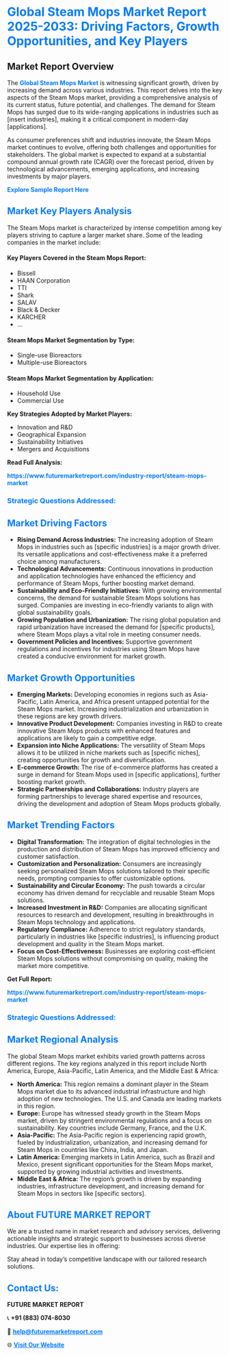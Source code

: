 <h1 style="color: #007BFF;">Global Steam Mops Market Report 2025-2033: Driving Factors, Growth Opportunities, and Key Players</h1>

<section id="overview">
<h2>Market Report Overview</h2>
<p>The <a href="https://www.futuremarketreport.com/industry-report/steam-mops-market" style="color: #007BFF; text-decoration: none;"><strong>Global Steam Mops Market</strong></a> is witnessing significant growth, driven by increasing demand across various industries. This report delves into the key aspects of the Steam Mops market, providing a comprehensive analysis of its current status, future potential, and challenges. The demand for Steam Mops has surged due to its wide-ranging applications in industries such as [insert industries], making it a critical component in modern-day [applications].</p>
<p>As consumer preferences shift and industries innovate, the Steam Mops market continues to evolve, offering both challenges and opportunities for stakeholders. The global market is expected to expand at a substantial compound annual growth rate (CAGR) over the forecast period, driven by technological advancements, emerging applications, and increasing investments by major players.</p>
</section>

<section id="overview">
<p><a href="https://www.futuremarketreport.com/request-sample/reportId=86879" style="color: #007BFF; text-decoration: none;"><strong>Explore Sample Report Here</strong></a></p>
</section>

<section id="key-players">
<h2 style="color: #007BFF;">Market Key Players Analysis</h2>
<p>The Steam Mops market is characterized by intense competition among key players striving to capture a larger market share. Some of the leading companies in the market include:</p>
<h4>Key Players Covered in the Steam Mops Report:</h4>
<ul><li>Bissell</li><li>HAAN Corporation</li><li>TTI</li><li>Shark</li><li>SALAV</li><li>Black &amp; Decker</li><li>KARCHER</li><li>...</li></ul>
<h4>Steam Mops Market Segmentation by Type:</h4>
<ul><li>Single-use Bioreactors</li><li>Multiple-use Bioreactors</li></ul>

<h4>Steam Mops Market Segmentation by Application:</h4>
<ul><li>Household Use</li><li>Commercial Use</li></ul>
<p><strong>Key Strategies Adopted by Market Players:</strong></p>
<ul>
<li>Innovation and R&D</li>
<li>Geographical Expansion</li>
<li>Sustainability Initiatives</li>
<li>Mergers and Acquisitions</li>
</ul>
</section>

<section>
<p><strong>Read Full Analysis: </strong></p><a href="https://www.futuremarketreport.com/industry-report/steam-mops-market" style="color: #007BFF; text-decoration: none;"><strong>https://www.futuremarketreport.com/industry-report/steam-mops-market</strong></a>
<h3 style="color: #007BFF;">Strategic Questions Addressed:</h3>
</section>

<section id="driving-factors">
<h2 style="color: #007BFF;">Market Driving Factors</h2>
<ul>
<li><strong>Rising Demand Across Industries:</strong> The increasing adoption of Steam Mops in industries such as [specific industries] is a major growth driver. Its versatile applications and cost-effectiveness make it a preferred choice among manufacturers.</li>
<li><strong>Technological Advancements:</strong> Continuous innovations in production and application technologies have enhanced the efficiency and performance of Steam Mops, further boosting market demand.</li>
<li><strong>Sustainability and Eco-Friendly Initiatives:</strong> With growing environmental concerns, the demand for sustainable Steam Mops solutions has surged. Companies are investing in eco-friendly variants to align with global sustainability goals.</li>
<li><strong>Growing Population and Urbanization:</strong> The rising global population and rapid urbanization have increased the demand for [specific products], where Steam Mops plays a vital role in meeting consumer needs.</li>
<li><strong>Government Policies and Incentives:</strong> Supportive government regulations and incentives for industries using Steam Mops have created a conducive environment for market growth.</li>
</ul>
</section>

<section id="growth-opportunities">
<h2 style="color: #007BFF;">Market Growth Opportunities</h2>
<ul>
<li><strong>Emerging Markets:</strong> Developing economies in regions such as Asia-Pacific, Latin America, and Africa present untapped potential for the Steam Mops market. Increasing industrialization and urbanization in these regions are key growth drivers.</li>
<li><strong>Innovative Product Development:</strong> Companies investing in R&D to create innovative Steam Mops products with enhanced features and applications are likely to gain a competitive edge.</li>
<li><strong>Expansion into Niche Applications:</strong> The versatility of Steam Mops allows it to be utilized in niche markets such as [specific niches], creating opportunities for growth and diversification.</li>
<li><strong>E-commerce Growth:</strong> The rise of e-commerce platforms has created a surge in demand for Steam Mops used in [specific applications], further boosting market growth.</li>
<li><strong>Strategic Partnerships and Collaborations:</strong> Industry players are forming partnerships to leverage shared expertise and resources, driving the development and adoption of Steam Mops products globally.</li>
</ul>
</section>

<section id="trending-factors">
<h2 style="color: #007BFF;">Market Trending Factors</h2>
<ul>
<li><strong>Digital Transformation:</strong> The integration of digital technologies in the production and distribution of Steam Mops has improved efficiency and customer satisfaction.</li>
<li><strong>Customization and Personalization:</strong> Consumers are increasingly seeking personalized Steam Mops solutions tailored to their specific needs, prompting companies to offer customizable options.</li>
<li><strong>Sustainability and Circular Economy:</strong> The push towards a circular economy has driven demand for recyclable and reusable Steam Mops solutions.</li>
<li><strong>Increased Investment in R&D:</strong> Companies are allocating significant resources to research and development, resulting in breakthroughs in Steam Mops technology and applications.</li>
<li><strong>Regulatory Compliance:</strong> Adherence to strict regulatory standards, particularly in industries like [specific industries], is influencing product development and quality in the Steam Mops market.</li>
<li><strong>Focus on Cost-Effectiveness:</strong> Businesses are exploring cost-efficient Steam Mops solutions without compromising on quality, making the market more competitive.</li>
</ul>
</section>

<section>
<p><strong>Get Full Report: </strong></p><a href="https://www.futuremarketreport.com/industry-report/steam-mops-market" style="color: #007BFF; text-decoration: none;"><strong>https://www.futuremarketreport.com/industry-report/steam-mops-market</strong></a>
<h3 style="color: #007BFF;">Strategic Questions Addressed:</h3>
</section>


<section id="regional-analysis">
<h2 style="color: #007BFF;">Market Regional Analysis</h2>
<p>The global Steam Mops market exhibits varied growth patterns across different regions. The key regions analyzed in this report include North America, Europe, Asia-Pacific, Latin America, and the Middle East & Africa:</p>
<ul>
<li><strong>North America:</strong> This region remains a dominant player in the Steam Mops market due to its advanced industrial infrastructure and high adoption of new technologies. The U.S. and Canada are leading markets in this region.</li>
<li><strong>Europe:</strong> Europe has witnessed steady growth in the Steam Mops market, driven by stringent environmental regulations and a focus on sustainability. Key countries include Germany, France, and the U.K.</li>
<li><strong>Asia-Pacific:</strong> The Asia-Pacific region is experiencing rapid growth, fueled by industrialization, urbanization, and increasing demand for Steam Mops in countries like China, India, and Japan.</li>
<li><strong>Latin America:</strong> Emerging markets in Latin America, such as Brazil and Mexico, present significant opportunities for the Steam Mops market, supported by growing industrial activities and investments.</li>
<li><strong>Middle East & Africa:</strong> The region’s growth is driven by expanding industries, infrastructure development, and increasing demand for Steam Mops in sectors like [specific sectors].</li>
</ul>
</section>

<footer>
<h2 style="color: #007BFF;">About FUTURE MARKET REPORT</h2>
<p>We are a trusted name in market research and advisory services, delivering actionable insights and strategic support to businesses across diverse industries. Our expertise lies in offering:</p>

<p>Stay ahead in today’s competitive landscape with our tailored research solutions.</p>

<h2 style="color: #007BFF;">Contact Us:</h2>
<p><strong>FUTURE MARKET REPORT</strong></p>
<p>📞 <strong>+91 (883) 074-8030</strong></p>
<p>📧 <strong><a href="mailto:help@futuremarketreport.com" style="color: #007BFF;">help@futuremarketreport.com</a></strong></p>
<p>🌐 <strong><a href="https://www.futuremarketreport.com/" style="color: #007BFF;">Visit Our Website</a></strong></p>
</footer>